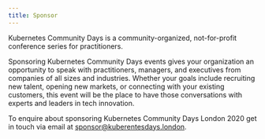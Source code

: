 ```yaml
---
title: Sponsor
---
```


Kubernetes Community Days is a community-organized, not-for-profit conference series for practitioners.

Sponsoring Kubernetes Community Days events gives your organization an opportunity to speak with practitioners, managers, and executives from companies of all sizes and industries. Whether your goals include recruiting new talent, opening new markets, or connecting with your existing customers, this event will be the place to have those conversations with experts and leaders in tech innovation.

To enquire about sponsoring Kubernetes Community Days London 2020 get in touch via email at [sponsor@kuberentesdays.london](mailto:sponsor@kubernetesdays.london).
